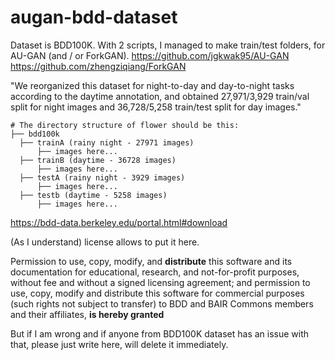 # augan-bdd-dataset

Dataset is BDD100K.
With 2 scripts, I managed to make train/test folders, for AU-GAN (and / or ForkGAN).
https://github.com/jgkwak95/AU-GAN
https://github.com/zhengziqiang/ForkGAN

"We reorganized this dataset for night-to-day and day-to-night tasks according to the daytime annotation, and obtained 27,971/3,929 train/val split for night images and 36,728/5,258 train/test split for day images."

```
# The directory structure of flower should be this:
├── bdd100k
  ├── trainA (rainy night - 27971 images)
      ├── images here...
  ├── trainB (daytime - 36728 images)
      ├── images here...
  ├── testA (rainy night - 3929 images)
      ├── images here...
  ├── testb (daytime - 5258 images)
      ├── images here...
```

https://bdd-data.berkeley.edu/portal.html#download

(As I understand) license allows to put it here.

Permission to use, copy, modify, and **distribute** this software and its documentation for educational, research, and not-for-profit purposes, without fee and without a signed licensing agreement; and permission to use, copy, modify and distribute this software for commercial purposes (such rights not subject to transfer) to BDD and BAIR Commons members and their affiliates, **is hereby granted**

But if I am wrong and if anyone from BDD100K dataset has an issue with that, please just write here, will delete it immediately.
